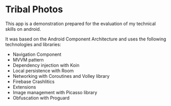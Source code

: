 # Tribal Photos
This app is a demonstration prepared for the evaluation of my technical skills on android.

It was based on the Android Component Architecture and uses the following technologies and libraries:

- Navigation Component
- MVVM pattern
- Dependency injection with Koin
- Local persistence with Room
- Networking with Coroutines and Volley library
- Firebase Crashlitics
- Extensions
- Image management with Picasso library
- Obfuscation with Proguard

